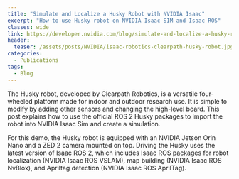 ```yaml
---
title: "Simulate and Localize a Husky Robot with NVIDIA Isaac"
excerpt: "How to use Husky robot on NVIDIA Isaac SIM and Isaac ROS"
classes: wide
link: https://developer.nvidia.com/blog/simulate-and-localize-a-husky-robot-with-nvidia-isaac/
header:
  teaser: /assets/posts/NVIDIA/isaac-robotics-clearpath-husky-robot.jpg
categories:
  - Publications
tags:
  - Blog
---
```


The Husky robot, developed by Clearpath Robotics, is a versatile four-wheeled platform made for indoor and outdoor research use. It is simple to modify by adding other sensors and changing the high-level board. This post explains how to use the official ROS 2 Husky packages to import the robot into NVIDIA Isaac Sim and create a simulation.

For this demo, the Husky robot is equipped with an NVIDIA Jetson Orin Nano and a ZED 2 camera mounted on top. Driving the Husky uses the latest version of Isaac ROS 2, which includes Isaac ROS packages for robot localization (NVIDIA Isaac ROS VSLAM), map building (NVIDIA Isaac ROS NvBlox), and Apriltag detection (NVIDIA Isaac ROS AprilTag). 